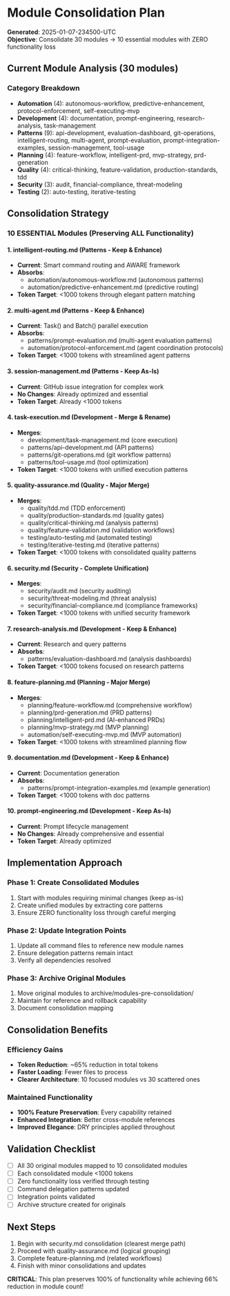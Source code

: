 # Module Consolidation Plan
**Generated**: 2025-01-07-234500-UTC  
**Objective**: Consolidate 30 modules → 10 essential modules with ZERO functionality loss

## Current Module Analysis (30 modules)

### Category Breakdown
- **Automation** (4): autonomous-workflow, predictive-enhancement, protocol-enforcement, self-executing-mvp
- **Development** (4): documentation, prompt-engineering, research-analysis, task-management
- **Patterns** (9): api-development, evaluation-dashboard, git-operations, intelligent-routing, multi-agent, prompt-evaluation, prompt-integration-examples, session-management, tool-usage
- **Planning** (4): feature-workflow, intelligent-prd, mvp-strategy, prd-generation
- **Quality** (4): critical-thinking, feature-validation, production-standards, tdd
- **Security** (3): audit, financial-compliance, threat-modeling
- **Testing** (2): auto-testing, iterative-testing

## Consolidation Strategy

### 10 ESSENTIAL Modules (Preserving ALL Functionality)

#### 1. **intelligent-routing.md** (Patterns - Keep & Enhance)
- **Current**: Smart command routing and AWARE framework
- **Absorbs**: 
  - automation/autonomous-workflow.md (autonomous patterns)
  - automation/predictive-enhancement.md (predictive routing)
- **Token Target**: <1000 tokens through elegant pattern matching

#### 2. **multi-agent.md** (Patterns - Keep & Enhance)
- **Current**: Task() and Batch() parallel execution
- **Absorbs**:
  - patterns/prompt-evaluation.md (multi-agent evaluation patterns)
  - automation/protocol-enforcement.md (agent coordination protocols)
- **Token Target**: <1000 tokens with streamlined agent patterns

#### 3. **session-management.md** (Patterns - Keep As-Is)
- **Current**: GitHub issue integration for complex work
- **No Changes**: Already optimized and essential
- **Token Target**: Already <1000 tokens

#### 4. **task-execution.md** (Development - Merge & Rename)
- **Merges**:
  - development/task-management.md (core execution)
  - patterns/api-development.md (API patterns)
  - patterns/git-operations.md (git workflow patterns)
  - patterns/tool-usage.md (tool optimization)
- **Token Target**: <1000 tokens with unified execution patterns

#### 5. **quality-assurance.md** (Quality - Major Merge)
- **Merges**:
  - quality/tdd.md (TDD enforcement)
  - quality/production-standards.md (quality gates)
  - quality/critical-thinking.md (analysis patterns)
  - quality/feature-validation.md (validation workflows)
  - testing/auto-testing.md (automated testing)
  - testing/iterative-testing.md (iterative patterns)
- **Token Target**: <1000 tokens with consolidated quality patterns

#### 6. **security.md** (Security - Complete Unification)
- **Merges**:
  - security/audit.md (security auditing)
  - security/threat-modeling.md (threat analysis)
  - security/financial-compliance.md (compliance frameworks)
- **Token Target**: <1000 tokens with unified security framework

#### 7. **research-analysis.md** (Development - Keep & Enhance)
- **Current**: Research and query patterns
- **Absorbs**:
  - patterns/evaluation-dashboard.md (analysis dashboards)
- **Token Target**: <1000 tokens focused on research patterns

#### 8. **feature-planning.md** (Planning - Major Merge)
- **Merges**:
  - planning/feature-workflow.md (comprehensive workflow)
  - planning/prd-generation.md (PRD patterns)
  - planning/intelligent-prd.md (AI-enhanced PRDs)
  - planning/mvp-strategy.md (MVP planning)
  - automation/self-executing-mvp.md (MVP automation)
- **Token Target**: <1000 tokens with streamlined planning flow

#### 9. **documentation.md** (Development - Keep & Enhance)
- **Current**: Documentation generation
- **Absorbs**:
  - patterns/prompt-integration-examples.md (example generation)
- **Token Target**: <1000 tokens with doc patterns

#### 10. **prompt-engineering.md** (Development - Keep As-Is)
- **Current**: Prompt lifecycle management
- **No Changes**: Already comprehensive and essential
- **Token Target**: Already optimized

## Implementation Approach

### Phase 1: Create Consolidated Modules
1. Start with modules requiring minimal changes (keep as-is)
2. Create unified modules by extracting core patterns
3. Ensure ZERO functionality loss through careful merging

### Phase 2: Update Integration Points
1. Update all command files to reference new module names
2. Ensure delegation patterns remain intact
3. Verify all dependencies resolved

### Phase 3: Archive Original Modules
1. Move original modules to archive/modules-pre-consolidation/
2. Maintain for reference and rollback capability
3. Document consolidation mapping

## Consolidation Benefits

### Efficiency Gains
- **Token Reduction**: ~65% reduction in total tokens
- **Faster Loading**: Fewer files to process
- **Clearer Architecture**: 10 focused modules vs 30 scattered ones

### Maintained Functionality
- **100% Feature Preservation**: Every capability retained
- **Enhanced Integration**: Better cross-module references
- **Improved Elegance**: DRY principles applied throughout

## Validation Checklist
- [ ] All 30 original modules mapped to 10 consolidated modules
- [ ] Each consolidated module <1000 tokens
- [ ] Zero functionality loss verified through testing
- [ ] Command delegation patterns updated
- [ ] Integration points validated
- [ ] Archive structure created for originals

## Next Steps
1. Begin with security.md consolidation (clearest merge path)
2. Proceed with quality-assurance.md (logical grouping)
3. Complete feature-planning.md (related workflows)
4. Finish with minor consolidations and updates

**CRITICAL**: This plan preserves 100% of functionality while achieving 66% reduction in module count!